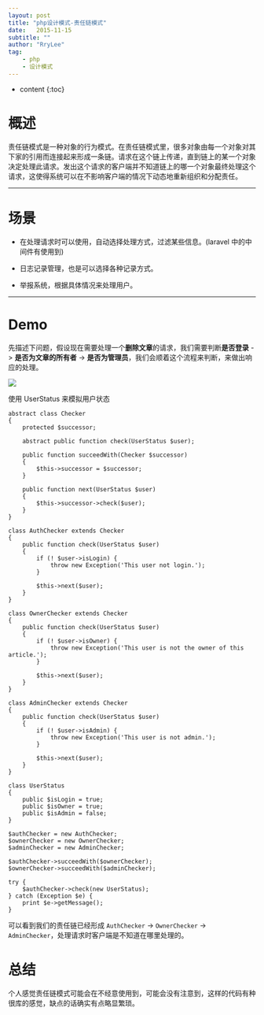 ```yaml
---
layout: post
title: "php设计模式-责任链模式"
date:   2015-11-15
subtitle: ""
author: "RryLee"
tag:
    - php
    - 设计模式
---
```


* content
{:toc}

# 概述

责任链模式是一种对象的行为模式。在责任链模式里，很多对象由每一个对象对其下家的引用而连接起来形成一条链。请求在这个链上传递，直到链上的某一个对象决定处理此请求。发出这个请求的客户端并不知道链上的哪一个对象最终处理这个请求，这使得系统可以在不影响客户端的情况下动态地重新组织和分配责任。

---

# 场景

* 在处理请求时可以使用，自动选择处理方式，过滤某些信息。(laravel 中的中间件有使用到)

* 日志记录管理，也是可以选择各种记录方式。

* 举报系统，根据具体情况来处理用户。

---

# Demo

先描述下问题，假设现在需要处理一个**删除文章**的请求，我们需要判断**是否登录** -> **是否为文章的所有者** -> **是否为管理员**，我们会顺着这个流程来判断，来做出响应的处理。

<img class="shadow" src="http://ww2.sinaimg.cn/mw690/baa3278fgw1ey1m8fg6h0j20ha0cuq3o.jpg" />

使用 UserStatus 来模拟用户状态

    abstract class Checker
    {
        protected $successor;

        abstract public function check(UserStatus $user);

        public function succeedWith(Checker $successor)
        {
            $this->successor = $successor;
        }

        public function next(UserStatus $user)
        {
            $this->successor->check($user);
        }
    }

    class AuthChecker extends Checker
    {
        public function check(UserStatus $user)
        {
            if (! $user->isLogin) {
                throw new Exception('This user not login.');
            }

            $this->next($user);
        }
    }

    class OwnerChecker extends Checker
    {
        public function check(UserStatus $user)
        {
            if (! $user->isOwner) {
                throw new Exception('This user is not the owner of this article.');
            }

            $this->next($user);
        }
    }

    class AdminChecker extends Checker
    {
        public function check(UserStatus $user)
        {
            if (! $user->isAdmin) {
                throw new Exception('This user is not admin.');
            }

            $this->next($user);
        }
    }

    class UserStatus
    {
        public $isLogin = true;
        public $isOwner = true;
        public $isAdmin = false;
    }

    $authChecker = new AuthChecker;
    $ownerChecker = new OwnerChecker;
    $adminChecker = new AdminChecker;

    $authChecker->succeedWith($ownerChecker);
    $ownerChecker->succeedWith($adminChecker);

    try {
        $authChecker->check(new UserStatus);
    } catch (Exception $e) {
        print $e->getMessage();
    }

可以看到我们的责任链已经形成 `AuthChecker` -> `OwnerChecker` -> `AdminChecker`，处理请求时客户端是不知道在哪里处理的。

# 总结

个人感觉责任链模式可能会在不经意使用到，可能会没有注意到，这样的代码有种很库的感觉，缺点的话确实有点略显繁琐。
